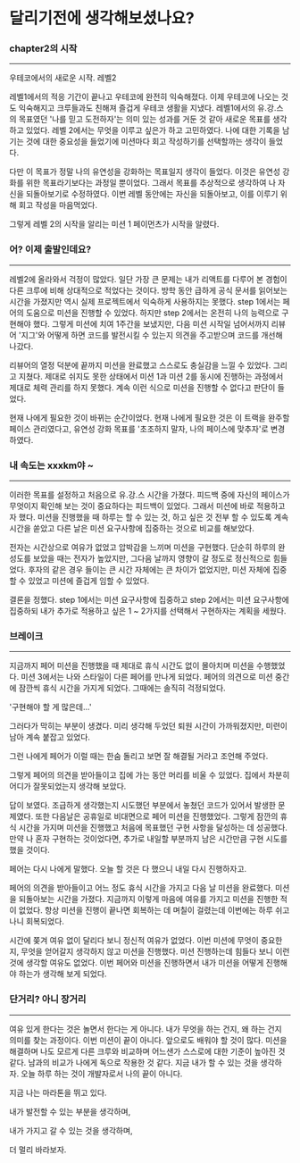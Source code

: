 # 달리기전에 생각해보셨나요?

### chapter2의 시작

---

우테코에서의 새로운 시작. 레벨2

레벨1에서의 적응 기간이 끝나고 우테코에 완전히 익숙해졌다. 이제 우테코에 나오는 것도 익숙해지고 크루들과도 친해져 즐겁게 우테코 생활을 지냈다. 레벨1에서의 유.강.스의 목표였던 '나를 믿고 도전하자'는 의미 있는 성과를 거둔 것 같아 새로운 목표를 생각하고 있었다. 레벨 2에서는 무엇을 이루고 싶은가 하고 고민하였다. 나에 대한 기록을 남기는 것에 대한 중요성을 들었기에 미션마다 회고 작성하기를 선택할까는 생각이 들었다.

다만 이 목표가 정말 나의 유연성을 강화하는 목표일지 생각이 들었다. 이것은 유연성 강화를 위한 목표라기보다는 과정일 뿐이었다. 그래서 목표를 추상적으로 생각하여 나 자신을 되돌아보기로 수정하였다. 이번 레벨 동안에는 자신을 되돌아보고, 이를 이루기 위해 회고 작성을 마음먹었다.

그렇게 레벨 2의 시작을 알리는 미션 1 페이먼츠가 시작을 알렸다.

### 어? 이제 출발인데요?

---

레벨2에 올라와서 걱정이 많았다. 일단 가장 큰 문제는 내가 리액트를 다루어 본 경험이 다른 크루에 비해 상대적으로 적었다는 것이다. 방학 동안 급하게 공식 문서를 읽어보는 시간을 가졌지만 역시 실제 프로젝트에서 익숙하게 사용하지는 못했다. step 1에서는 페어의 도움으로 미션을 진행할 수 있었다. 하지만 step 2에서는 온전히 나의 능력으로 구현해야 했다. 그렇게 미션에 치여 1주간을 보냈지만, 다음 미션 시작일 넘어서까지 리뷰어 '지그'와 어떻게 하면 코드를 발전시킬 수 있는지 의견을 주고받으며 코드를 개선해 나갔다.

리뷰어의 열정 덕분에 끝까지 미션을 완료했고 스스로도 충실감을 느낄 수 있었다. 그리고 지쳤다. 제대로 쉬지도 못한 상태에서 미션 1과 미션 2를 동시에 진행하는 과정에서 제대로 체력 관리를 하지 못했다. 계속 이런 식으로 미션을 진행할 수 없다고 판단이 들었다.

현재 나에게 필요한 것이 바뀌는 순간이었다. 현재 나에게 필요한 것은 이 트랙을 완주할 페이스 관리였다고, 유연성 강화 목표를 '초조하지 말자, 나의 페이스에 맞추자'로 변경하였다.

### 내 속도는 xxxkm야 ~

---

이러한 목표를 설정하고 처음으로 유.강.스 시간을 가졌다. 피드백 중에 자신의 페이스가 무엇이지 확인해 보는 것이 중요하다는 피드백이 있었다. 그래서 미션에 바로 적용하고자 했다. 미션을 진행했을 때 하루는 할 수 있는 것, 하고 싶은 것 전부 할 수 있도록 계속 시간을 쏟았고 다른 날은 미션 요구사항에 집중하는 것으로 비교를 해보았다.

전자는 시간상으로 여유가 없었고 압박감을 느끼며 미션을 구현했다. 단순히 하루의 완성도를 보았을 때는 전자가 높았지만, 그다음 날까지 영향이 갈 정도로 정신적으로 힘들었다. 후자의 같은 경우 들이는 큰 시간 자체에는 큰 차이가 없었지만, 미션 자체에 집중할 수 있었고 미션에 즐겁게 임할 수 있었다.

결론을 정했다. step 1에서는 미션 요구사항에 집중하고 step 2에서는 미션 요구사항에 집중하되 내가 추가로 적용하고 싶은 1 ~ 2가지를 선택해서 구현하자는 계획을 세웠다.

### 브레이크

---

지금까지 페어 미션을 진행했을 때 제대로 휴식 시간도 없이 몰아치며 미션을 수행했었다. 미션 3에서는 나와 스타일이 다른 페어를 만나게 되었다. 페어의 의견으로 미션 중간에 잠깐씩 휴식 시간을 가지게 되었다. 그때에는 솔직히 걱정되었다.

'구현해야 할 게 많은데...'

그러다가 막히는 부분이 생겼다. 미리 생각해 두었던 퇴원 시간이 가까워졌지만, 미련이 남아 계속 붙잡고 있었다.

그런 나에게 페어가 이럴 때는 한숨 돌리고 보면 잘 해결될 거라고 조언해 주었다.

그렇게 페어의 의견을 받아들이고 집에 가는 동안 머리를 비울 수 있었다. 집에서 차분히 어디가 잘못되었는지 생각해 보았다.

답이 보였다. 조급하게 생각했는지 시도했던 부분에서 놓쳤던 코드가 있어서 발생한 문제였다. 또한 다음날은 공휴일로 비대면으로 페어 미션을 진행했었다. 그렇게 잠깐의 휴식 시간을 가지며 미션을 진행했고 처음에 목표했던 구현 사항을 달성하는 데 성공했다. 만약 나 혼자 구현하는 것이었다면, 추가로 내일할 부분까지 남은 시간만큼 구현 시도를 했을 것이다.

페어는 다시 나에게 말했다. 오늘 할 것은 다 했으니 내일 다시 진행하자고.

페어의 의견을 받아들이고 어느 정도 휴식 시간을 가지고 다음 날 미션을 완료했다. 미션을 되돌아보는 시간을 가졌다. 지금까지 이렇게 마음에 여유를 가지고 미션을 진행한 적이 없었다. 항상 미션을 진행이 끝나면 회복하는 데 며칠이 걸렸는데 이번에는 하루 쉬고 나니 회복되었다.

시간에 쫒겨 여유 없이 달리다 보니 정신적 여유가 없었다. 이번 미션에 무엇이 중요한지, 무엇을 얻어갈지 생각하지 않고 미션을 진행했다. 미션 진행하는데 힘들다 보니 이런 것에 생각할 여유도 없었다. 이번 페어와 미션을 진행하면서 내가 미션을 어떻게 진행해야 하는가 생각해 보게 되었다.

### 단거리? 아니 장거리

---

여유 있게 한다는 것은 놀면서 한다는 게 아니다. 내가 무엇을 하는 건지, 왜 하는 건지 의미를 찾는 과정이다. 이번 미션이 끝이 아니다. 앞으로도 배워야 할 것이 많다. 미션을 해결하며 나도 모르게 다른 크루와 비교하며 어느샌가 스스로에 대한 기준이 높아진 것 같다. 남과의 비교가 나에게 독으로 작용한 것 같다. 지금 내가 할 수 있는 것을 생각하자. 오늘 하루 하는 것이 개발자로서 나의 끝이 아니다.

지금 나는 마라톤을 뛰고 있다.

내가 발전할 수 있는 부분을 생각하며,

내가 가지고 갈 수 있는 것을 생각하며,

더 멀리 바라보자.
